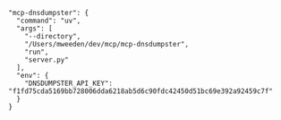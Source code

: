     "mcp-dnsdumpster": {
      "command": "uv",
      "args": [
        "--directory",
        "/Users/mweeden/dev/mcp/mcp-dnsdumpster",
        "run",
        "server.py"
      ],
      "env": {
        "DNSDUMPSTER_API_KEY": "f1fd75cda5169bb728006dda6218ab5d6c90fdc42450d51bc69e392a92459c7f"
      }
    }